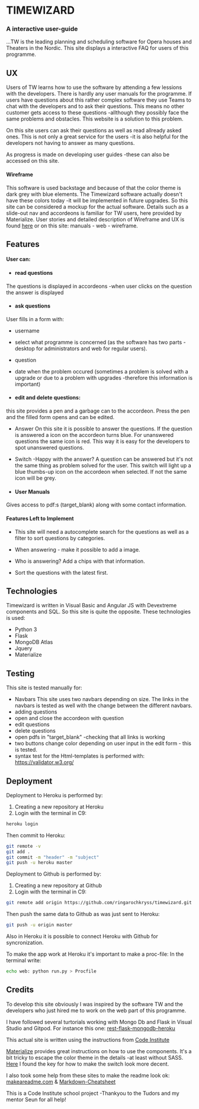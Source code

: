# TIMEWIZARD
### A interactive user-guide 



...TW  is the leading planning and scheduling software for 
Opera houses and Theaters in the Nordic. This site displays a interactive FAQ for users of this programme.
 

## UX

Users of TW learns how to use the software by attending a few lessions with the developers.  There is hardly any user manuals for the programme. If users have questions about this rather complex software they use Teams to chat with the developers and to ask their questions. This means no other customer gets access to these questions -allthough they possibly face the same problems and obstacles. This website is a solution to this problem. 

On this site users can ask their questions as well as read allready asked ones. This is not only a great service for the users -it is also helpful for the developers not having to answer as many questions. 

As progress is made on developing user guides -these can also be accessed on this site.   

#### Wireframe 
This software is used backstage and because of that the color theme is dark grey with blue elements. The Timewizard software actually doesn't have these colors today -it will be implemented in future upgrades. So this site can be considered a mockup for the actual software. Details such as a slide-out nav and accordeons is familiar for TW users, here provided by Materialize. 
User stories and detailed description of Wireframe and UX is found
[here](/static/WireframePetramile3.pdf) or on this site: manuals - web - wireframe. 



## Features
#### User can:
* #### read questions 
The questions is displayed in accordeons -when user clicks on the question the answer is displayed  

* #### ask questions
User fills in a form with:
* username
* select what programme is concerned (as the software has two parts -desktop for administrators and web for regular users).
* question
* date when the problem occured (sometimes a problem is solved with a upgrade or due to a problem with upgrades -therefore this information is important)



* #### edit and delete questions:
this site provides a pen and a garbage can to the accordeon. Press the pen and the filled form opens and can be edited.

* Answer 
On this site it is possible to answer the questions. If the question is answered a icon on the accordeon turns blue. For unanswered questions the same icon is red. This way it is easy for the developers to spot unanswered questions. 

* Switch -Happy with the answer? 
A question can be answered but it's not the same thing as problem solved for the user. This switch will light up a blue thumbs-up icon on the accordeon when selected. If not the same icon will be grey. 

* #### User Manuals
Gives access to pdf:s (target_blank) along with some contact information. 


#### Features Left to Implement
* This site will need a autocomplete search for the questions as well as a filter to sort questions by categories. 

* When answering - make it possible to add a image. 

* Who is answering? Add a chips with that information. 

* Sort the questions with the latest first. 

## Technologies
Timewizard is written in Visual Basic and Angular JS with Devextreme components and SQL. So this site is quite the opposite. These technologies is used:

* Python 3
* Flask
* MongoDB Atlas
* Jquery
* Materialize

## Testing
This site is tested manually for:
* Navbars
This site uses two navbars depending on size. The links in the navbars is tested as well with the change between the different navbars.  
* adding questions
* open and close the accordeon with question
* edit questions
* delete questions
* open pdfs in "target_blank" -checking that all links is working
* two buttons change color depending on user input in the edit form - this is tested. 
* syntax test for the Html-templates is performed with: https://validator.w3.org/

## Deployment
Deployment to Heroku is performed by:
1. Creating a new repository at Heroku
2. Login with the terminal in C9:
```bash
heroku login
```

Then commit to Heroku:
```bash
git remote -v
git add .
git commit -m "header" -m "subject"
git push -u heroku master
```

Deployment to Github is performed by:
1. Creating a new repository at Github
2. Login with the terminal in C9:
```bash
git remote add origin https://github.com/ringarochkryss/timewizard.git
```

Then push the same data to Github as was just sent to Heroku:
```bash
git push -u origin master
```

Also in Heroku it is possible to connect Heroku with Github for syncronization.

To make the app work at Heroku it's important to make a proc-file: 
In the terminal write: 

```bash
echo web: python run.py > Procfile
```

## Credits
To develop this site obviously I was inspired by the software TW and the developers who just hired me to work on the web part of this programme.


I have followed several turtorials working with Mongo Db and Flask in Visual Studio and Gitpod. 
For instance this one:
[rest-flask-mongodb-heroku](https://spapas.github.io/2014/06/30/rest-flask-mongodb-heroku/ "rest-flask-mongodb-heroku")


This actual site is written using the instructions from [Code Institute](https://codeinstitute.net/ "Code Institute")

 [Materialize](https://materializecss.com/ "Materialize")
provides great instructions on how to use the components. 
It's a bit tricky to escape the color theme in the details -at least without SASS.  [Here](https://www.jquery-az.com/learn-create-materialize-switches-5-examples/ "jquery-az") I found the key for how to make the switch look more decent.



I also took some help from these sites to make the readme look ok:
[makeareadme.com](https://www.makeareadme.com/ "makeareadme.com") & [Markdown-Cheatsheet](https://github.com/adam-p/markdown-here/wiki/Markdown-Cheatsheet#links "Markdown-Cheatsheet")



This is a Code Institute school project -Thankyou to the Tudors and my mentor Seun for all help!